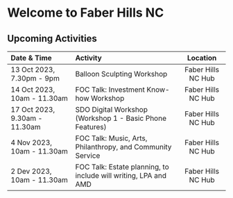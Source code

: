 # Welcome to Faber Hills NC

## Upcoming Activities

| Date & Time              | Activity | Location |
| :---------------- | :------ | :----: |
| 13 Oct 2023, 7.30pm - 9pm        |   Balloon Sculpting Workshop  | Faber Hills NC Hub |
| 14 Oct 2023, 10am - 11.30am       | FOC Talk: Investment Know-how Workshop  | Faber Hills NC Hub |
| 17 Oct 2023, 9.30am - 11.30am   | SDO Digital Workshop (Workshop 1 - Basic Phone Features) | Faber Hills NC Hub |
| 4 Nov 2023, 10am - 11.30am      | FOC Talk: Music, Arts, Philanthropy, and Community Service | Faber Hills NC Hub |
| 2 Dev 2023, 10am - 11.30am       | FOC Talk: Estate planning, to include will writing, LPA and AMD | Faber Hills NC Hub |



